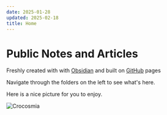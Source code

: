 ```yaml
---
date: 2025-01-28
updated: 2025-02-18
title: Home
---
```

# Public Notes and Articles

Freshly created with with [Obsidian](https://obsidian.md) and built on [GitHub](https://github.com) pages

Navigate through the folders on the left to see what's here.

Here is a nice picture for you to enjoy.

![Crocosmia](https://live.staticflickr.com/65535/54335540849_4db1db3104_h_d.jpg)